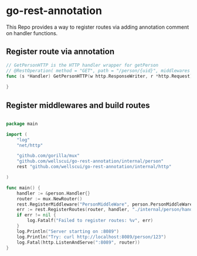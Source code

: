 # go-rest-annotation
This Repo provides a way to register routes via adding annotation comment on handler functions.

## Register route via annotation
```go
// GetPersonHTTP is the HTTP handler wrapper for getPerson
// @RestOperation( method = "GET", path = "/person/{uid}", middlewares = ["PersonMiddleWare" "AnotherMiddleWare"], timeout = 30, disableAuth = true )
func (s *Handler) GetPersonHTTP(w http.ResponseWriter, r *http.Request) {
	
}

```

## Register middlewares and build routes
```go

package main

import (
	"log"
	"net/http"

	"github.com/gorilla/mux"
	"github.com/wellscui/go-rest-annotation/internal/person"
	rest "github.com/wellscui/go-rest-annotation/internal/http"

)

func main() {
	handler := &person.Handler{}
	router := mux.NewRouter()
	rest.RegisterMiddleware("PersonMiddleWare", person.PersonMiddleWare)
	err := rest.RegisterRoutes(router, handler, "./internal/person/handler.go")
	if err != nil {
		log.Fatalf("Failed to register routes: %v", err)
	}
	log.Println("Server starting on :8089")
	log.Println("Try: curl http://localhost:8089/person/123")
	log.Fatal(http.ListenAndServe(":8089", router))
}

```